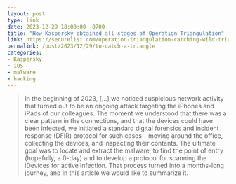 ```yaml
---
layout: post
type: link
date: 2023-12-29 18:00:00 -0700
title: "How Kaspersky obtained all stages of Operation Triangulation"
link: https://securelist.com/operation-triangulation-catching-wild-triangle/110916/
permalink: /post/2023/12/29/to-catch-a-triangle
categories: 
- Kaspersky
- iOS
- malware
- hacking
---
```

<blockquote>In the beginning of 2023, [...] we noticed suspicious network activity that turned out to be an ongoing attack targeting the iPhones and iPads of our colleagues. The moment we understood that there was a clear pattern in the connections, and that the devices could have been infected, we initiated a standard digital forensics and incident response (DFIR) protocol for such cases – moving around the office, collecting the devices, and inspecting their contents. The ultimate goal was to locate and extract the malware, to find the point of entry (hopefully, a 0-day) and to develop a protocol for scanning the iDevices for active infection. That process turned into a months-long journey, and in this article we would like to summarize it.</blockquote>